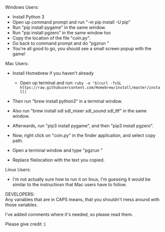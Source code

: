 

Windows Users: <br>
- Install Python 3 
- Open up command prompt and run "-m pip install -U pip"
- Run "pip install pygame" in the same window.
- Run "pip install pgzero" in the same window too
- Copy the location of the file "coin.py".
- Go back to command prompt and do "pgzrun <filelocation>"
- You're all good to go, you should see a small screen popup with the game!



Mac Users: <br>
- Install Homebrew if you haven't already
	- Open up terminal and run: `ruby -e "$(curl -fsSL https://raw.githubusercontent.com/Homebrew/install/master/install)`


- Then run "brew install python3" in a terminal window.
- Also run "brew install sdl sdl_mixer sdl_sound sdl_ttf" in the same window.
- Afterwards, run "pip3 install pygame", and then "pip3 install pgzero".
- Now, right click on "coin.py" in the finder application, and select copy path.

- Open a terminal window and type "pgzrun <filelocation>"
- Replace filelocation with the text you copied.



Linux Users: <br>
- I'm not actually sure how to run it on linux, I'm guessing it would be similar to the instructiosn that Mac users have to follow.


DEVELOPERS: <br>
Any variables that are in CAPS means, that you shouldn't mess around with those variables.

I've added comments where it's needed, so please read them.

Please give credit :)
